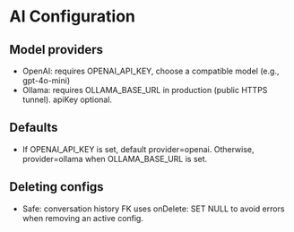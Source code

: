 # AI Configuration

## Model providers
- OpenAI: requires OPENAI_API_KEY, choose a compatible model (e.g., gpt-4o-mini)
- Ollama: requires OLLAMA_BASE_URL in production (public HTTPS tunnel). apiKey optional.

## Defaults
- If OPENAI_API_KEY is set, default provider=openai. Otherwise, provider=ollama when OLLAMA_BASE_URL is set.

## Deleting configs
- Safe: conversation history FK uses onDelete: SET NULL to avoid errors when removing an active config.
